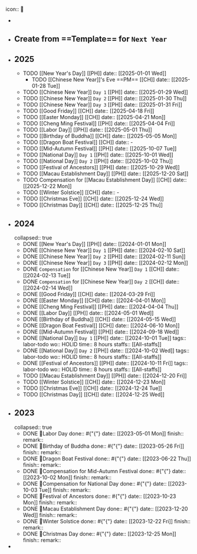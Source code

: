 icon:: 🔆

-
- ## Create from ==Template== for `Next Year`
- ## 2025
	- TODO [[New Year's Day]] [[PH]]
	  date:: [[2025-01-01 Wed]]
		- TODO [[Chinese New Year]]'s Eve ==PM== [[CH]] 
		  date:: [[2025-01-28 Tue]]
	- TODO [[Chinese New Year]] `Day 1` [[PH]] 
	  date:: [[2025-01-29 Wed]]
	- TODO [[Chinese New Year]] `Day 2` [[PH]] 
	  date:: [[2025-01-30 Thu]]
	- TODO [[Chinese New Year]] `Day 3` [[PH]] 
	  date:: [[2025-01-31 Fri]]
	- TODO [[Good Friday]] [[CH]]
	  date:: [[2025-04-18 Fri]]
	- TODO [[Easter Monday]] [[CH]]
	  date:: [[2025-04-21 Mon]]
	- TODO [[Cheng Ming Festival]] [[PH]]
	  date:: [[2025-04-04 Fri]]
	- TODO [[Labor Day]] [[PH]]
	  date:: [[2025-05-01 Thu]]
	- TODO [[Birthday of Buddha]] [[CH]]
	  date:: [[2025-05-05 Mon]]
	- TODO [[Dragon Boat Festival]] [[CH]]
	  date:: -
	- TODO [[Mid-Autumn Festival]] [[PH]]
	  date:: [[2025-10-07 Tue]]
	- TODO [[National Day]] `Day 1` [[PH]]
	  date:: [[2025-10-01 Wed]]
	- TODO [[National Day]] `Day 2` [[PH]]
	  date:: [[2025-10-02 Thu]]
	- TODO [[Festival of Ancestors]] [[PH]]
	  date:: [[2025-10-29 Wed]]
	- TODO [[Macau Establishment Day]] [[PH]]
	  date:: [[2025-12-20 Sat]]
	- TODO Compensation for [[Macau Establishment Day]] [[CH]]
	  date:: [[2025-12-22 Mon]]
	- TODO [[Winter Solstice]] [[CH]]
	  date:: -
	- TODO [[Christmas Eve]] [[CH]]
	  date:: [[2025-12-24 Wed]]
	- TODO [[Christmas Day]] [[CH]]
	  date:: [[2025-12-25 Thu]]
- ## 2024
  collapsed:: true
	- DONE [[New Year's Day]] [[PH]]
	  date:: [[2024-01-01 Mon]]
	- DONE [[Chinese New Year]] `Day 1` [[PH]] 
	  date:: [[2024-02-10 Sat]]
	- DONE [[Chinese New Year]] `Day 2` [[PH]] 
	  date:: [[2024-02-11 Sun]]
	- DONE [[Chinese New Year]] `Day 3` [[PH]] 
	  date:: [[2024-02-12 Mon]]
	- DONE `Compensation` for [[Chinese New Year]] `Day 1` [[CH]]
	  date:: [[2024-02-13 Tue]]
	- DONE `Compensation` for [[Chinese New Year]] `Day 2` [[CH]]
	  date:: [[2024-02-14 Wed]]
	- DONE [[Good Friday]] [[CH]]
	  date:: [[2024-03-29 Fri]]
	- DONE [[Easter Monday]] [[CH]]
	  date:: [[2024-04-01 Mon]]
	- DONE [[Cheng Ming Festival]] [[PH]]
	  date:: [[2024-04-04 Thu]]
	- DONE [[Labor Day]] [[PH]]
	  date:: [[2024-05-01 Wed]]
	- DONE [[Birthday of Buddha]] [[CH]]
	  date:: [[2024-05-15 Wed]]
	- DONE [[Dragon Boat Festival]] [[CH]]
	  date:: [[2024-06-10 Mon]]
	- DONE [[Mid-Autumn Festival]] [[PH]]
	  date:: [[2024-09-18 Wed]]
	- DONE [[National Day]] `Day 1` [[PH]]
	  date:: [[2024-10-01 Tue]]
	  tags:: labor-todo
	  wo:: HOLID
	  time:: 8 hours
	  staffs:: [[All-staffs]]
	- DONE [[National Day]] `Day 2` [[PH]]
	  date:: [[2024-10-02 Wed]]
	  tags:: labor-todo
	  wo:: HOLID
	  time:: 8 hours
	  staffs:: [[All-staffs]]
	- DONE [[Festival of Ancestors]] [[PH]]
	  date:: [[2024-10-11 Fri]]
	  tags:: labor-todo
	  wo:: HOLID
	  time:: 8 hours
	  staffs:: [[All-staffs]]
	- TODO [[Macau Establishment Day]] [[PH]]
	  date:: [[2024-12-20 Fri]]
	- TODO [[Winter Solstice]] [[CH]]
	  date:: [[2024-12-23 Mon]]
	- TODO [[Christmas Eve]] [[CH]]
	  date:: [[2024-12-24 Tue]]
	- TODO [[Christmas Day]] [[CH]]
	  date:: [[2024-12-25 Wed]]
- ## 2023
  collapsed:: true
	- DONE 🔆Labor Day
	  done:: #{"{"}
	  date:: [[2023-05-01 Mon]] 
	  finish::
	  remark::
	- DONE 🔆Birthday of Buddha
	  done:: #{"{"}
	  date:: [[2023-05-26 Fri]] 
	  finish::
	  remark::
	- DONE 🔆Dragon Boat Festival
	  done:: #{"{"}
	  date:: [[2023-06-22 Thu]] 
	  finish::
	  remark::
	- DONE 🔆Compensation for Mid-Autumn Festival
	  done:: #{"{"}
	  date:: [[2023-10-02 Mon]]
	  finish::
	  remark::
	- DONE 🔆Compensation for National Day
	  done:: #{"{"}
	  date:: [[2023-10-03 Tue]]
	  finish::
	  remark::
	- DONE 🔆Festival of Ancestors
	  done:: #{"{"}
	  date:: [[2023-10-23 Mon]]
	  finish::
	  remark::
	- DONE 🔆Macau Establishment Day
	  done:: #{"{"}
	  date:: [[2023-12-20 Wed]]
	  finish::
	  remark::
	- DONE 🔆Winter Solstice
	  done:: #{"{"}
	  date:: [[2023-12-22 Fri]]
	  finish::
	  remark::
	- DONE 🔆Christmas Day
	  done:: #{"{"}
	  date:: [[2023-12-25 Mon]]
	  finish::
	  remark::
-